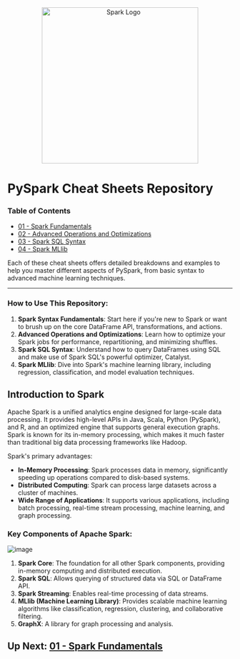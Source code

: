 <div align="center">
  <img src="https://github.com/user-attachments/assets/c03ee96d-846e-42a6-bf2d-879f917d340c" alt="Spark Logo" width="350" />
</div>

# PySpark Cheat Sheets Repository

### Table of Contents

- [01 - Spark Fundamentals](./01-Spark-Fundamentals.md)
- [02 - Advanced Operations and Optimizations](./02-Advanced-Operations-Optimizations.md)
- [03 - Spark SQL Syntax](./03-Spark-SQL-Synthax.md)
- [04 - Spark MLlib](./04-Spark-MLlib.md)

Each of these cheat sheets offers detailed breakdowns and examples to help you master different aspects of PySpark, from basic syntax to advanced machine learning techniques.

---

### How to Use This Repository:

1. **Spark Syntax Fundamentals**: Start here if you're new to Spark or want to brush up on the core DataFrame API, transformations, and actions.
2. **Advanced Operations and Optimizations**: Learn how to optimize your Spark jobs for performance, repartitioning, and minimizing shuffles.
3. **Spark SQL Syntax**: Understand how to query DataFrames using SQL and make use of Spark SQL's powerful optimizer, Catalyst.
4. **Spark MLlib**: Dive into Spark's machine learning library, including regression, classification, and model evaluation techniques.


## Introduction to Spark

Apache Spark is a unified analytics engine designed for large-scale data processing. It provides high-level APIs in Java, Scala, Python (PySpark), and R, and an optimized engine that supports general execution graphs. Spark is known for its in-memory processing, which makes it much faster than traditional big data processing frameworks like Hadoop.

Spark's primary advantages:
- **In-Memory Processing**: Spark processes data in memory, significantly speeding up operations compared to disk-based systems.
- **Distributed Computing**: Spark can process large datasets across a cluster of machines.
- **Wide Range of Applications**: It supports various applications, including batch processing, real-time stream processing, machine learning, and graph processing.

### Key Components of Apache Spark:

![image](https://github.com/user-attachments/assets/389c0656-8a9e-437e-9c4e-b1c5df43ee6a)

1. **Spark Core**: The foundation for all other Spark components, providing in-memory computing and distributed execution.
2. **Spark SQL**: Allows querying of structured data via SQL or DataFrame API.
3. **Spark Streaming**: Enables real-time processing of data streams.
4. **MLlib (Machine Learning Library)**: Provides scalable machine learning algorithms like classification, regression, clustering, and collaborative filtering.
5. **GraphX**: A library for graph processing and analysis.


## Up Next: [01 - Spark Fundamentals](./01-Spark-Fundamentals.md)
